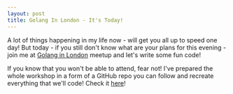 ```yaml
---
layout: post
title: Golang In London - It's Today!
---
```


A lot of things happening in my life now - will get you all up to speed one day! But today - if you still don't know what are your plans for this evening - join me at [Golang in London](https://www.meetup.com/Golang-London/events/271102633) meetup and let's write some fun code!

If you know that you won't be able to attend, fear not! I've prepared the whole workshop in a form of a GitHub repo you can follow and recreate everything that we'll code! Check it [here](https://github.com/youshy/Golang-In-London-Music-Player)!

